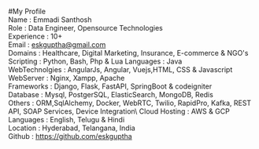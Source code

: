 #My Profile\
Name	          : Emmadi Santhosh\
Role            : Data Engineer, Opensource Technologies\
Experience      : 10+\
Email	          : eskguptha@gmail.com\
Domains         : Healthcare, Digital Marketing, Insurance, E-commerce & NGO's\
Scripting       : Python, Bash, Php & Lua
Languages       : Java\
WebTechnolgies  : AngularJs, Angular, Vuejs,HTML, CSS & Javascript\
WebServer       : Nginx, Xampp, Apache\
Frameworks      : Django, Flask, FastAPI, SpringBoot & codeigniter\
Database        : Mysql, PostgerSQL, ElasticSearch, MongoDB, Redis\
Others          : ORM,SqlAlchemy, Docker, WebRTC, Twilio, RapidPro, Kafka, REST API, SOAP Services, Device Integration\ 
Cloud Hosting   : AWS & GCP\
Languages       : English, Telugu & Hindi\
Location        : Hyderabad, Telangana, India\
Github	        : https://github.com/eskguptha
